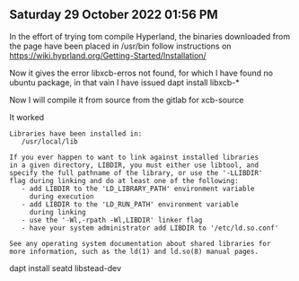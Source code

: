 ## Saturday 29 October 2022 01:56 PM

In the effort of trying tom compile Hyperland, the binaries downloaded from the page have been placed in /usr/bin follow instructions on https://wiki.hyprland.org/Getting-Started/Installation/



Now it gives the error libxcb-erros not found, for which I have found no ubuntu package, in that vain I have issued dapt install libxcb-*

Now I will compile it from source from the gitlab for xcb-source


It worked


```
Libraries have been installed in:
   /usr/local/lib

If you ever happen to want to link against installed libraries
in a given directory, LIBDIR, you must either use libtool, and
specify the full pathname of the library, or use the '-LLIBDIR'
flag during linking and do at least one of the following:
   - add LIBDIR to the 'LD_LIBRARY_PATH' environment variable
     during execution
   - add LIBDIR to the 'LD_RUN_PATH' environment variable
     during linking
   - use the '-Wl,-rpath -Wl,LIBDIR' linker flag
   - have your system administrator add LIBDIR to '/etc/ld.so.conf'

See any operating system documentation about shared libraries for
more information, such as the ld(1) and ld.so(8) manual pages.
```

dapt install seatd libstead-dev
